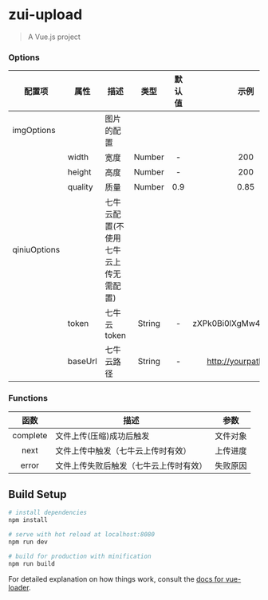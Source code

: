 # zui-upload

> A Vue.js project

### Options
|    配置项    |    属性    |    描述   |   类型   |	默认值	| 示例 |
| -----------------   | -----------------   | ---------------- | :--------: | :----------: |:----------: |
| imgOptions     |   | 图片的配置 |    |
|   |  width  | 宽度  |Number | -     | 200  |
|    |  height  | 高度  |Number | -     | 200  |
|    |  quality  | 质量  |Number | 0.9     | 0.85 |
| qiniuOptions     |   | 七牛云配置(不使用七牛云上传无需配置) |    |
||  token  | 七牛云token  |String | -     | zXPk0Bi0lXgMw4xc9h_VT... |
||  baseUrl  | 七牛云路径  |String | -     | http://yourpath.com/ |




### Functions
| 函数 | 描述   | 参数 |
| :--------:   | -----  | -----  | 
|    complete    |  文件上传(压缩)成功后触发  | 文件对象 |
|    next    |  文件上传中触发（七牛云上传时有效）  | 上传进度 |
|    error   | 文件上传失败后触发（七牛云上传时有效） | 失败原因 |




## Build Setup

``` bash
# install dependencies
npm install

# serve with hot reload at localhost:8080
npm run dev

# build for production with minification
npm run build
```

For detailed explanation on how things work, consult the [docs for vue-loader](http://vuejs.github.io/vue-loader).
